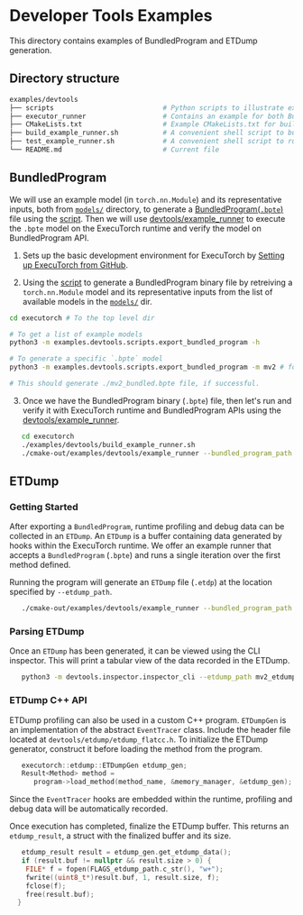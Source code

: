 # Developer Tools Examples
This directory contains examples of BundledProgram and ETDump generation.

## Directory structure
```bash
examples/devtools
├── scripts                           # Python scripts to illustrate export workflow of bundled program.
├── executor_runner                   # Contains an example for both BundledProgram to verify ExecuTorch model, and generate ETDump for runtime results.
├── CMakeLists.txt                    # Example CMakeLists.txt for building executor_runner with Developer Tools support.
├── build_example_runner.sh           # A convenient shell script to build the example_runner.
├── test_example_runner.sh            # A convenient shell script to run the example_runner.
└── README.md                         # Current file
```

## BundledProgram

We will use an example model (in `torch.nn.Module`) and its representative inputs, both from [`models/`](../models) directory, to generate a [BundledProgram(`.bpte`)](../../docs/source/bundled-io.md) file using the [script](scripts/export_bundled_program.py). Then we will use [devtools/example_runner](example_runner/example_runner.cpp) to execute the `.bpte` model on the ExecuTorch runtime and verify the model on BundledProgram API.


1. Sets up the basic development environment for ExecuTorch by [Setting up ExecuTorch from GitHub](https://pytorch.org/executorch/main/getting-started-setup).

2. Using the [script](scripts/export_bundled_program.py) to generate a BundledProgram binary file by retreiving a `torch.nn.Module` model and its representative inputs from the list of available models in the [`models/`](../models) dir.

```bash
cd executorch # To the top level dir

# To get a list of example models
python3 -m examples.devtools.scripts.export_bundled_program -h

# To generate a specific `.bpte` model
python3 -m examples.devtools.scripts.export_bundled_program -m mv2 # for MobileNetv2

# This should generate ./mv2_bundled.bpte file, if successful.
```

3. Once we have the BundledProgram binary (`.bpte`) file, then let's run and verify it with ExecuTorch runtime and BundledProgram APIs using the [devtools/example_runner](example_runner/example_runner.cpp).

```bash
   cd executorch
   ./examples/devtools/build_example_runner.sh
   ./cmake-out/examples/devtools/example_runner --bundled_program_path mv2_bundled.bpte --output_verification
   ```


## ETDump

### Getting Started

After exporting a `BundledProgram`, runtime profiling and debug data can be collected in an ``ETDump``. An ``ETDump`` is a buffer containing data generated by hooks within the ExecuTorch runtime.
We offer an example runner that accepts a `BundledProgram` (`.bpte`) and runs a single iteration over the first method defined.

Running the program will generate an `ETDump` file (`.etdp`) at the location specified by `--etdump_path`.

```bash
   ./cmake-out/examples/devtools/example_runner --bundled_program_path mv2_bundled.bpte --etdump_path mv2_etdump.etdp
   ```

### Parsing ETDump

Once an `ETDump` has been generated, it can be viewed using the CLI inspector. This will print a tabular view of the data recorded in the ETDump.

```bash
   python3 -m devtools.inspector.inspector_cli --etdump_path mv2_etdump.etdp
   ```
### ETDump C++ API

ETDump profiling can also be used in a custom C++ program. `ETDumpGen` is an implementation of the abstract `EventTracer` class.  Include the header file located at `devtools/etdump/etdump_flatcc.h`. To initialize the ETDump generator, construct it before loading the method from the program.

```cpp
   executorch::etdump::ETDumpGen etdump_gen;
   Result<Method> method =
      program->load_method(method_name, &memory_manager, &etdump_gen);
   ```

Since the `EventTracer` hooks are embedded within the runtime, profiling and debug data will be automatically recorded.

Once execution has completed, finalize the ETDump buffer. This returns an `etdump_result`, a struct with the finalized buffer and its size.

```cpp
   etdump_result result = etdump_gen.get_etdump_data();
   if (result.buf != nullptr && result.size > 0) {
    FILE* f = fopen(FLAGS_etdump_path.c_str(), "w+");
    fwrite((uint8_t*)result.buf, 1, result.size, f);
    fclose(f);
    free(result.buf);
  }
   ```
